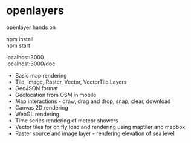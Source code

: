 # openlayers
openlayer hands on

npm install\
npm start

localhost:3000\
localhost:3000/doc

* Basic map rendering
* Tile, Image, Raster, Vector, VectorTile Layers
* GeoJSON format
* Geolocation from OSM in mobile 
* Map interactions - draw, drag and drop, snap, clear, download
* Canvas 2D rendering
* WebGL rendering
* Time series rendering of meteor showers
* Vector tiles for on fly load and rendering using maptiler and mapbox
* Raster source and image layer - rendering elevation of sea level
